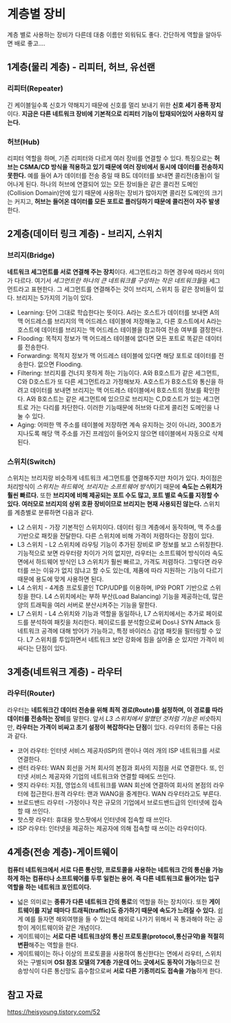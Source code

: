 # 계층별 장비

계층 별로 사용하는 장비가 다른데 대충 이름만 외워둬도 좋다. 간단하게 역할을 알아두면 배로 좋고....

## 1계층(물리 계층) - 리피터, 허브, 유선랜

### 리피터(Repeater)
긴 케이블일수록 신호가 약해지기 때문에 신호를 멀리 보내기 위한 **신호 세기 증폭 장치**이다. **지금은 다른 네트워크 장비에 기본적으로 리피터 기능이 탑재되어있어 사용하지 않는다.**

### 허브(Hub)
리피터 역할을 하며, 기존 리피터와 다르게 여러 장비를 연결할 수 있다. 특징으로는 **허브는 CSMA/CD 방식을 적용하고 있기 때문에 여러 장비에서 동시에 데이터를 전송하지 못한다.** 예를 들어 A가 데이터를 전송 중일 때 B도 데이터를 보내면 콜리전(충돌)이 일어나게 된다. 하나의 허브에 연결되어 있는 모든 장비들은 같은 콜리전 도메인(Collision Domain)안에 있기 때문에 사용하는 장비가 많아지면 콜리전 도메인의 크기는 커지고, **허브는 들어온 데이터를 모든 포트로 플러딩하기 때문에 콜리전이 자주 발생**한다.


## 2계층(데이터 링크 계층) - 브리지, 스위치

### 브리지(Bridge)
**네트워크 세그먼트를 서로 연결해 주는 장치**이다. 세그먼트라고 하면 경우에 따라서 의미가 다르다. 여기서 *세그먼트란 하나의 큰 네트워크를 구성하는 작은 네트워크들*을 세그먼트라고 표현한다. 그 세그먼트를 연결해주는 것이 브리지, 스위치 등 같은 장비들이 있다. 브리지는 5가지의 기능이 있다.

- Learning: 단어 그대로 학습한다는 뜻이다. A라는 호스트가 데이터를 보내면 A의 맥 어드레스를 브리지의 맥 어드레스 테이블에 저장해놓고, 다른 호스트에서 A라는 호스트에 데이터를 브리지는 맥 어드레스 테이블을 참고하여 전송 여부를 결정한다.
- Flooding: 목적지 정보가 맥 어드레스 테이블에 없다면 모든 포트로 똑같은 데이터를 전송한다.
- Forwarding: 목적지 정보가 맥 어드레스 테이블에 있다면 해당 포트로 데이터를 전송한다. 없으면 Flooding.
- Filtering: 브리지를 건너지 못하게 하는 기능이다. A와 B호스트가 같은 세그먼트, C와 D호스트가 또 다른 세그먼트라고 가정해보자. A호스트가 B호스트와 통신을 하려고 데이터를 보내면 브리지는 맥 어드레스 테이블에서 B호스트의 정보를 확인한다. A와 B호스트는 같은 세그먼트에 있으므로 브리지는 C,D호스트가 있는 세그먼트로 가는 다리를 차단한다. 이러한 기능때문에 허브와 다르게 콜리전 도메인을 나눌 수 있다.
- Aging: 어떠한 맥 주소를 테이블에 저장하면 계속 유지하는 것이 아니라, 300초가 지나도록 해당 맥 주소를 가진 프레임이 들어오지 않으면 테이블에서 자동으로 삭제된다.

### 스위치(Switch)
스위치는 브리지랑 비슷하게 네트워크 세그먼트를 연결해주지만 차이가 있다. 차이점은 처리방식이 *스위치는 하드웨어, 브리지는 소프트웨어 방식*이기 때문에 **속도는 스위치가 훨씬 빠르다.** 또한 **브리지에 비해 제공되는 포트 수도 많고, 포트 별로 속도를 지정할 수 있다. 여러모로 브리지의 상위 호환 장비이므로 브리지는 현재 사용되진 않는다.** 스위치를 계층별로 분류하면 다음과 같다.

- L2 스위치 - 가장 기본적인 스위치이다. 데이터 링크 계층에서 동작하며, 맥 주소를 기반으로 패킷을 전달한다. 다른 스위치에 비해 가격이 저렴하다는 장점이 있다.
- L3 스위치 - L2 스위치에 라우팅 기능이 추가된 장비로 IP 정보를 보고 스위칭한다. 기능적으로 보면 라우터랑 차이가 거의 없지만, 라우터는 소프트웨어 방식이라 속도면에서 하드웨어 방식인 L3 스위치가 훨씬 빠르고, 가격도 저렴하다. 그렇다면 라우터를 쓰는 이유가 없지 않냐고 할 수도 있는데, 제품에 따라 지원하는 기능이 다르기 때문에 용도에 맞게 사용하면 된다. 
- L4 스위치 - 4계층 프로토콜인 TCP/UDP를 이용하며, IP와 PORT 기반으로 스위칭을 한다. L4 스위치에서는 부하 부산(Load Balancing) 기능을 제공하는데, 많은 양의 트래픽을 여러 서버로 분산시켜주는 기능을 말한다.
- L7 스위치 - L4 스위치와 기능과 역할을 동일하나, L7 스위치에서는 추가로 페이로드를 분석하여 패킷을 처리한다. 페이로드를 분석함으로써 Dos나 SYN Attack 등 네트워크 공격에 대해 방어가 가능하고, 특정 바이러스 감염 패킷을 필터링할 수 있다. L7 스위치를 투입하면서 네트워크 보안 강화에 힘을 실어줄 순 있지만 가격이 비싸다는 단점이 있다.


## 3계층(네트워크 계층) - 라우터

### 라우터(Router)
라우터는 **네트워크간 데이터 전송을 위해 최적 경로(Route)를 설정하며, 이 경로를 따라 데이터를 전송하는 장비**를 말한다. 앞서 *L3 스위치에서 말했던 것처럼 기능은 비슷*하지만, **라우터는 가격이 비싸고 초기 설정이 복잡하다는 단점**이 있다. 라우터의 종류는 다음과 같다.

- 코어 라우터: 인터넷 서비스 제공자(ISP)의 랜이나 여러 개의 ISP 네트워크를 서로 연결한다.
- 센터 라우터: WAN 회선을 거쳐 회사의 본점과 회사의 지점을 서로 연결한다. 또, 인터넷 서비스 제공자와 기업의 네트워크와 연결할 때에도 쓰인다.
- 엣지 라우터: 지점, 영업소의 네트워크를 WAN 회선에 연결하여 회사의 본점의 라우터에 접근한다.원격 라우터: 랜과 WANG을 중계한다. WAN 라우터라고도 부른다.
- 브로드밴드 라우터 -가정이나 작은 규모의 기업에서 브로드밴드급의 인터넷에 접속할 때 쓰인다.
- 핫스팟 라우터: 휴대용 핫스팟에서 인터넷에 접속할 때 쓰인다.
- ISP 라우터: 인터넷을 제공하는 제공자에 의해 접속할 때 쓰이는 라우터이다.

## 4계층(전송 계층)-게이트웨이
**컴퓨터 네트워크에서 서로 다른 통신망, 프로토콜을 사용하는 네트워크 간의 통신을 가능하게 하는 컴퓨터나 소프트웨어를 두루 일컫는 용어. 즉 다른 네트워크로 들어가는 입구 역할을 하는 네트워크 포인트이다.**

- 넓은 의미로는 **종류가 다른 네트워크 간의 통로**의 역할을 하는 장치이다. 또한 **게이트웨이를 지날 때마다 트래픽(traffic)도 증가하기 때문에 속도가 느려질 수 있다.** 쉽게 예를 들자면 해외여행을 들 수 있는데 해외로 나가기 위해서 꼭 통과해야 하는 공항이 게이트웨이와 같은 개념이다.
- 게이트웨이는 **서로 다른 네트워크상의 통신 프로토콜(protocol,통신규약)을 적절히 변환**해주는 역할을 한다.
- 게이트웨이는 하나 이상의 프로토콜을 사용하여 통신한다는 면에서 라우터, 스위치와는 구별되며 **OSI 참조 모델의 7계층 가운데 어느 곳에서도 동작이 가능**하므로 전송방식이 다른 통신망도 흡수함으로써 **서로 다른 기종끼리도 접속을 가능**하게 한다.

## 참고 자료
https://heisyoung.tistory.com/52